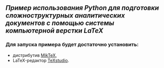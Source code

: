 ## _Пример использования Python для подготовки сложноструктурных аналитических документов с помощью системы компьютерной верстки LaTeX_

### Для запуска примера будет достаточно установить:
* дистрибутив [MikTeX],
* LaTeX-редактор [TeXstudio].

[MikTeX]: <https://miktex.org/download>
[TeXstudio]: <https://www.texstudio.org/>
